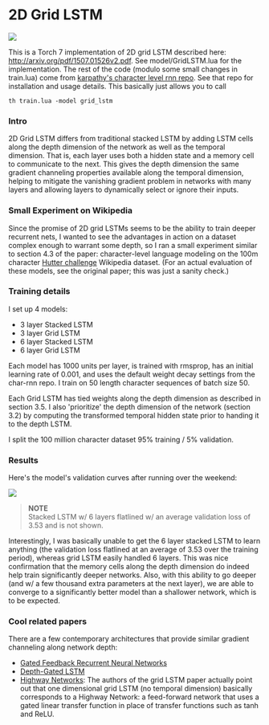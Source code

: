 # 2D Grid LSTM

![](https://github.com/coreylynch/grid-lstm/blob/master/grid-lstm.png)

This is a Torch 7 implementation of 2D grid LSTM described here: http://arxiv.org/pdf/1507.01526v2.pdf. See model/GridLSTM.lua for the implementation. The rest of the code (modulo some small changes in train.lua) come from [karpathy's character level rnn repo](https://github.com/karpathy/char-rnn). See that repo for installation and usage details. This basically just allows you to call
```
th train.lua -model grid_lstm
```

### Intro
2D Grid LSTM differs from traditional stacked LSTM by adding LSTM cells along the depth dimension of the network as well as the temporal dimension. That is, each layer uses both a hidden state and a memory cell to communicate to the next. This gives the depth dimension the same gradient channeling properties available along the temporal dimension, helping to mitigate the vanishing gradient problem in networks with many layers and allowing layers to dynamically select or ignore their inputs. 

### Small Experiment on Wikipedia
Since the promise of 2D grid LSTMs seems to be the ability to train deeper recurrent nets, I wanted to see the advantages in action on a dataset complex enough to warrant some depth, so I ran a small experiment similar to section 4.3 of the paper: character-level language modeling on the 100m character [Hutter challenge](http://prize.hutter1.net/) Wikipedia dataset. (For an actual evaluation of these models, see the original paper; this was just a sanity check.)

### Training details
I set up 4 models:
* 3 layer Stacked LSTM
* 3 layer Grid LSTM
* 6 layer Stacked LSTM
* 6 layer Grid LSTM

Each model has 1000 units per layer, is trained with rmsprop, has an initial learning rate of 0.001, and uses the default weight decay settings from the char-rnn repo. I train on 50 length character sequences of batch size 50.

Each Grid LSTM has tied weights along the depth dimension as described in section 3.5. I also 'prioritize' the depth dimension of the network (section 3.2) by computing the transformed temporal hidden state prior to handing it to the depth LSTM.

I split the 100 million character dataset 95% training / 5% validation.

### Results
Here's the model's validation curves after running over the weekend:

![](https://github.com/coreylynch/grid-lstm/blob/master/val_curves.png)

> **NOTE**  
> Stacked LSTM w/ 6 layers flatlined w/ an average validation loss of 3.53 and is not shown.

Interestingly, I was basically unable to get the 6 layer stacked LSTM to learn anything (the validation loss flatlined at an average of 3.53 over the training period), whereas grid LSTM easily handled 6 layers. This was nice confirmation that the memory cells along the depth dimension do indeed help train significantly deeper networks. Also, with this ability to go deeper (and w/ a few thousand extra parameters at the next layer), we are able to converge to a significantly better model than a shallower network, which is to be expected.

### Cool related papers
There are a few contemporary architectures that provide similar gradient channeling along network depth: 
* [Gated Feedback Recurrent Neural Networks](http://arxiv.org/abs/1502.02367)
* [Depth-Gated LSTM](http://arxiv.org/abs/1508.03790)
* [Highway Networks](http://arxiv.org/abs/1505.00387): The authors of the grid LSTM paper actually point out that one dimensional grid LSTM (no temporal dimension) basically corresponds to a Highway Network: a feed-forward network that uses a gated linear transfer function in place of transfer functions such as tanh and ReLU.
